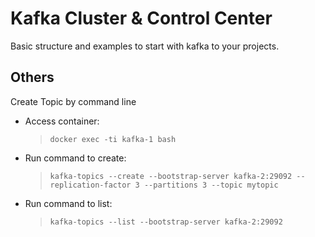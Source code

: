 # Kafka Cluster & Control Center
Basic structure and examples to start with kafka to your projects.

## Others

Create Topic by command line<br>
- Access container:<br/>
  > `docker exec -ti kafka-1 bash`
- Run command to create:
  > `kafka-topics --create --bootstrap-server kafka-2:29092 --replication-factor 3 --partitions 3 --topic mytopic`
- Run command to list:
  > `kafka-topics --list --bootstrap-server kafka-2:29092`
